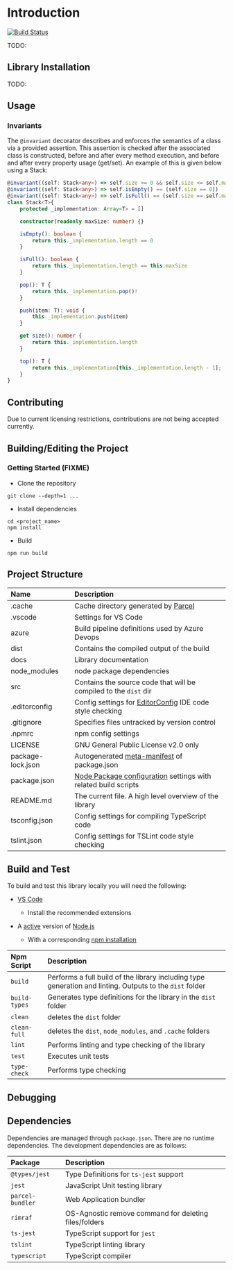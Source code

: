 # Introduction

[![Build Status](https://dev.azure.com/thenewobjective/decorator-contracts/_apis/build/status/Build?branchName=master)](https://dev.azure.com/thenewobjective/decorator-contracts/_build/latest?definitionId=11&branchName=master)

TODO:

## Library Installation

TODO:

## Usage

### Invariants

The `@invariant` decorator describes and enforces the semantics of a class
via a provided assertion. This assertion is checked after the associated class
is constructed, before and after every method execution, and before and after
every property usage (get/set). An example of this is given below using a 
Stack:

```typescript
@invariant((self: Stack<any>) => self.size >= 0 && self.size <= self.maxSize)
@invariant((self: Stack<any>) => self.isEmpty() == (self.size == 0))
@invariant((self: Stack<any>) => self.isFull() == (self.size == self.maxSize))
class Stack<T>{
    protected _implementation: Array<T> = []

    constructor(readonly maxSize: number) {}

    isEmpty(): boolean {
        return this._implementation.length == 0
    }

    isFull(): boolean {
        return this._implementation.length == this.maxSize
    }

    pop(): T {
        return this._implementation.pop()!
    }

    push(item: T): void {
        this._implementation.push(item)
    }

    get size(): number {
        return this._implementation.length
    }

    top(): T {
        return this._implementation[this._implementation.length - 1];
    }
}
```

## Contributing

Due to current licensing restrictions, contributions are not being accepted currently.

## Building/Editing the Project

### Getting Started (FIXME)

- Clone the repository

```batch
git clone --depth=1 ...
```

- Install dependencies

```batch
cd <project_name>
npm install
```

- Build

```batch
npm run build
```

## Project Structure

| Name              | Description                                                                                                   |
|:------------------|:--------------------------------------------------------------------------------------------------------------|
| .cache            | Cache directory generated by [Parcel](https://parceljs.org/)                                                  |
| .vscode           | Settings for VS Code                                                                                          |
| azure             | Build pipeline definitions used by Azure Devops                                                               |
| dist              | Contains the compiled output of the build                                                                     |
| docs              | Library documentation                                                                                         |
| node_modules      | node package dependencies                                                                                     |
| src               | Contains the source code that will be compiled to the `dist` dir                                              |
| .editorconfig     | Config settings for [EditorConfig](https://editorconfig.org/) IDE code style checking                         |
| .gitignore        | Specifies files untracked by version control                                                                  |
| .npmrc            | npm config settings                                                                                           |
| LICENSE           | GNU General Public License v2.0 only                                                                          |
| package-lock.json | Autogenerated [meta-manifest](https://docs.npmjs.com/files/package-lock.json) of package.json                 |
| package.json      | [Node Package configuration](https://docs.npmjs.com/files/package.json) settings with related build scripts   |
| README.md         | The current file. A high level overview of the library                                                        |
| tsconfig.json     | Config settings for compiling TypeScript code                                                                 |
| tslint.json       | Config settings for TSLint code style checking                                                                |

## Build and Test

To build and test this library locally you will need the following:

- [VS Code](https://code.visualstudio.com/)

  - Install the recommended extensions

- A [active](https://github.com/nodejs/Release) version of [Node.js](https://nodejs.org/en/)
  - With a corresponding [npm installation](https://www.npmjs.com/get-npm)

| Npm Script    | Description |
|:--------------|:------------|
| `build`       | Performs a full build of the library including type generation and linting. Outputs to the `dist` folder |
| `build-types` | Generates type definitions for the library in the `dist` folder                                          |
| `clean`       | deletes the `dist` folder                                                                                |
| `clean-full`  | deletes the `dist`, `node_modules`,  and `.cache` folders                                                |
| `lint`        | Performs linting and type checking of the library                                                        |
| `test`        | Executes unit tests                                                                                      |
| `type-check`  | Performs type checking                                                                                   |

## Debugging

## Dependencies

Dependencies are managed through `package.json`. There are no runtime dependencies.
The development dependencies are as follows:

| Package          | Description                                           |
|:-----------------|:------------------------------------------------------|
| `@types/jest`    | Type Definitions for `ts-jest` support                |
| `jest`           | JavaScript Unit testing library                       |
| `parcel-bundler` | Web Application bundler                               |
| `rimraf`         | OS-Agnostic remove command for deleting files/folders |
| `ts-jest`        | TypeScript support for `jest`                         |
| `tslint`         | TypeScript linting library                            |
| `typescript`     | TypeScript compiler                                   |

